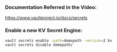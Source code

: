 ### Documentation Referred in the Video:

https://www.vaultproject.io/docs/secrets

### Enable a new KV Secret Engine:
```sh
vault secrets enable -path=demopath -version=2 kv
vault secrets disable demopath/
```
